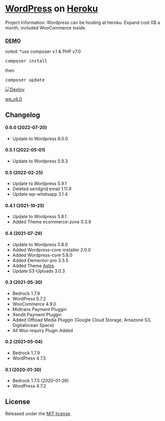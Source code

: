 # [WordPress](https://wordpress.org/) on [Heroku](http://heroku.com)

Project Information:
Wordpress can be hosting at heroku. Expand cost 0$ a month, included WooCommerce inside.

### [DEMO](https://as-syariahbordir.herokuapp.com/)

noted: *use composer v.1 & PHP v7.0
<pre>
composer install
</pre>
then
<pre>
composer update
</pre>

[![Deploy](https://www.herokucdn.com/deploy/button.png)](https://heroku.com/deploy?template=https://github.com/as-syariahbordir/wordpress-heroku)

[wp_v6.0](/web/app/uploads/wp-v6.png)

## Changelog

#### 0.6.0 (2022-07-20)
* Update to Wordpress 6.0.0

#### 0.5.1 (2022-05-01)
* Update to Wordpress 5.9.3

#### 0.5 (2022-02-25)
* Update to Wordpress 5.9.1
* Deleted sendgrid email 1.11.9
* Update wp-whatsapp 3.1.4


#### 0.4.1 (2021-10-25)
* Update to Wordpress 5.8.1
* Added Theme ecommerce-zone 0.3.9

#### 0.4 (2021-07-29)
* Update to Wordpress 5.8.0
* Added Wordpress-core-installer 2.0.0
* Added Wordpress-core 5.8.0
* Added Elementor-pro 3.3.5
* Added Theme [Astra](https://wpastra.com/)
* Update S3-Uploads 3.0.3

#### 0.3 (2021-05-30)
* Bedrock 1.7.9
* WordPress 5.7.2
* WooCommerce 4.9.0
* Midtrans Payment Pluggin
* Xendit Payment Pluggin
* Added Offload Media Pluggin (Google Cloud Storage, Amazone S3, Digitalocean Space)
* All Woo requiry Plugin Added

#### 0.2 (2021-05-04)
* Bedrock 1.7.9
* WordPress 4.7.5

#### 0.1 (2020-01-30)
* Bedrock 1.7.5 (2020-01-26)
* WordPress 4.7.2

## License

Released under the [MIT license](./LICENSE).
